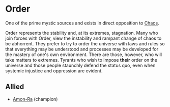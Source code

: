 # Order
One of the prime mystic sources and exists in direct opposition to [Chaos](misc/Chaos.md).

Order represents the stability and, at its extremes, stagnation.  Many who join forces with Order, view the instability and rampant change of chaos to be abhorrent.  They prefer to try to order the universe with laws and rules so that everything may be understood and processes may be developed for the mastery of one's own environment.  There are those, however, who will take matters to extremes.  Tyrants who wish to impose **their** order on the universe and those people staunchly defend the status quo, even when systemic injustice and oppression are evident.

## Allied
- [Amon-Ra](player_characters/Amon-Ra.md) (champion)